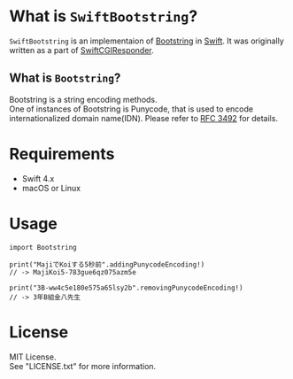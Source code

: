 # What is `SwiftBootstring`?

`SwiftBootstring` is an implementaion of [Bootstring](https://tools.ietf.org/html/rfc3492) in [Swift](https://swift.org/).
It was originally written as a part of [SwiftCGIResponder](https://github.com/YOCKOW/SwiftCGIResponder).


## What is `Bootstring`?

Bootstring is a string encoding methods.  
One of instances of Bootstring is Punycode, that is used to encode  internationalized domain name(IDN).
Please refer to [RFC 3492](https://tools.ietf.org/html/rfc3492) for details.


# Requirements

- Swift 4.x
- macOS or Linux


# Usage

```
import Bootstring

print("MajiでKoiする5秒前".addingPunycodeEncoding!)
// -> MajiKoi5-783gue6qz075azm5e

print("3B-ww4c5e180e575a65lsy2b".removingPunycodeEncoding!)
// -> 3年B組金八先生
```


# License

MIT License.  
See "LICENSE.txt" for more information.
